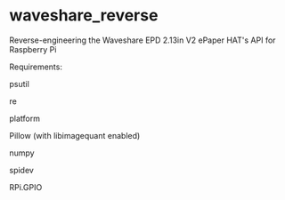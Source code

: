 # waveshare_reverse
Reverse-engineering the Waveshare EPD 2.13in V2 ePaper HAT's API for Raspberry Pi


Requirements:

psutil

re

platform

Pillow (with libimagequant enabled)

numpy

spidev

RPi.GPIO
